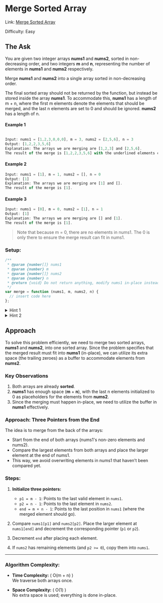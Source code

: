 # Merge Sorted Array

Link: [Merge Sorted Array](https://leetcode.com/problems/merge-sorted-array/description/?envType=study-plan-v2&envId=top-interview-150)

Difficulty: Easy

## The Ask

You are given two integer arrays **nums1** and **nums2**, sorted in non-decreasing order, and two integers **m** and **n**, representing the number of elements in **nums1** and **nums2** respectively.

Merge **nums1** and **nums2** into a single array sorted in non-decreasing order.

The final sorted array should not be returned by the function, but instead be stored inside the array **nums1**. To accommodate this, **nums1** has a length of m + n, where the first m elements denote the elements that should be merged, and the last n elements are set to 0 and should be ignored. **nums2** has a length of n.

#### Example 1

```javascript

Input: nums1 = [1,2,3,0,0,0], m = 3, nums2 = [2,5,6], n = 3
Output: [1,2,2,3,5,6]
Explanation: The arrays we are merging are [1,2,3] and [2,5,6].
The result of the merge is [1,2,2,3,5,6] with the underlined elements coming from nums1.
```

#### Example 2

```javascript
Input: nums1 = [1], m = 1, nums2 = [], n = 0
Output: [1]
Explanation: The arrays we are merging are [1] and [].
The result of the merge is [1].
```

#### Example 3

```javascript
Input: nums1 = [0], m = 0, nums2 = [1], n = 1
Output: [1]
Explanation: The arrays we are merging are [] and [1].
The result of the merge is [1].
```

> Note that because m = 0, there are no elements in nums1. The 0 is only there to ensure the merge result can fit in nums1.

### Setup:

```javascript
/**
 * @param {number[]} nums1
 * @param {number} m
 * @param {number[]} nums2
 * @param {number} n
 * @return {void} Do not return anything, modify nums1 in-place instead.
 */
var merge = function (nums1, m, nums2, n) {
  // insert code here
};
```

<details>
<summary>Hint 1</summary>
You can easily solve this problem if you simply think about two elements at a time rather than two arrays. We know that each of the individual arrays is sorted. What we don't know is how they will intertwine. Can we take a local decision and arrive at an optimal solution?
</details>

<details>
<summary>Hint 2</summary>
If you simply consider one element each at a time from the two arrays and make a decision and proceed accordingly, you will arrive at the optimal solution.
</details>

## Approach
To solve this problem efficiently, we need to merge two sorted arrays, **nums1** and **nums2**, into one sorted array. Since the problem specifies that the merged result must fit into **nums1** (in-place), we can utilize its extra space (the trailing zeroes) as a buffer to accommodate elements from **nums2**.

### Key Observations

1. Both arrays are already **sorted**.
2. **nums1** has enough space (**m** + **n**), with the last n elements initialized to 0 as placeholders for the elements from **nums2**.
3. Since the merging must happen in-place, we need to utilize the buffer in **nums1** effectively.

### Approach: Three Pointers from the End
The idea is to merge from the back of the arrays:

- Start from the end of both arrays (nums1's non-zero elements and nums2).
- Compare the largest elements from both arrays and place the larger element at the end of nums1.
- This way, we avoid overwriting elements in nums1 that haven’t been compared yet.

### Steps:

1. **Initialize three pointers:**
   - `p1 = m - 1`: Points to the last valid element in `nums1`.
   - `p2 = n - 1`: Points to the last element in `nums2`.
   - `end = m + n - 1`: Points to the last position in `nums1` (where the merged element should go).

2. Compare `nums1[p1]` and `nums2[p2]`. Place the larger element at `nums1[end]` and decrement the corresponding pointer (`p1` or `p2`).

3. Decrement `end` after placing each element.

4. If `nums2` has remaining elements (and `p2 >= 0`), copy them into `nums1`.

---

### Algorithm Complexity:
- **Time Complexity:** \( O(m + n) \)  
  We traverse both arrays once.

- **Space Complexity:** \( O(1) \)  
  No extra space is used; everything is done in-place.
